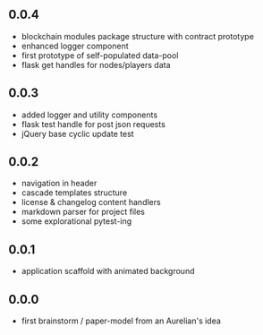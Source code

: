 0.0.4
-----
- blockchain modules package structure with contract prototype
- enhanced logger component
- first prototype of self-populated data-pool
- flask get handles for nodes/players data

0.0.3
-----
- added logger and utility components
- flask test handle for post json requests
- jQuery base cyclic update test

0.0.2
-----
- navigation in header
- cascade templates structure
- license & changelog content handlers
- markdown parser for project files
- some explorational pytest-ing

0.0.1
-----
- application scaffold with animated background

0.0.0
-----
- first brainstorm / paper-model from an Aurelian's idea
